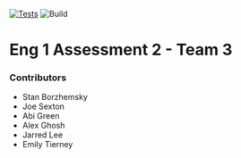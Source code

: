 [![Tests](https://github.com/stanbsky/How-Hard-Can-It-Be-Redux/actions/workflows/test.yml/badge.svg?branch=main)](https://github.com/stanbsky/How-Hard-Can-It-Be-Redux/actions/workflows/test.yml)
![Build](https://github.com/stanbsky/How-Hard-Can-It-Be-Redux/actions/workflows/build.yml/badge.svg)

# Eng 1 Assessment 2 - Team 3

### Contributors

-   Stan Borzhemsky
-   Joe Sexton
-   Abi Green
-   Alex Ghosh
-   Jarred Lee
-   Emily Tierney
